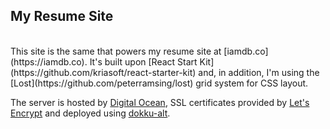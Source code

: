 ## My Resume Site
<br>
This site is the same that powers my resume site at [iamdb.co](https://iamdb.co). It's built upon [React Start Kit](https://github.com/kriasoft/react-starter-kit) and, in addition, I'm using the [Lost](https://github.com/peterramsing/lost) grid system for CSS layout.

The server is hosted by [Digital Ocean](http://digitalocean.com), SSL certificates provided by [Let's Encrypt](https://letsencrypt.org/) and deployed using [dokku-alt](https://github.com/dokku-alt/dokku-alt).